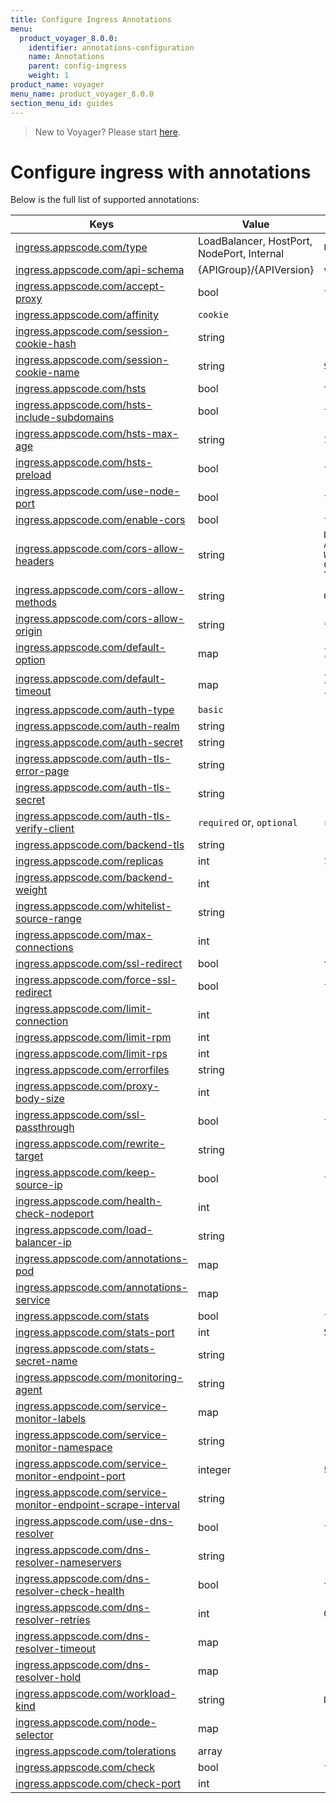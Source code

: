 ```yaml
---
title: Configure Ingress Annotations
menu:
  product_voyager_8.0.0:
    identifier: annotations-configuration
    name: Annotations
    parent: config-ingress
    weight: 1
product_name: voyager
menu_name: product_voyager_8.0.0
section_menu_id: guides
---
```

> New to Voyager? Please start [here](/products/voyager/8.0.0/concepts/overview).

# Configure ingress with annotations

Below is the full list of supported annotations:

|  Keys  |   Value   |  Default |
|--------|-----------|----------|
| [ingress.appscode.com/type](/products/voyager/8.0.0/concepts/README) | LoadBalancer, HostPort, NodePort, Internal | `LoadBalancer` |
| [ingress.appscode.com/api-schema](/products/voyager/8.0.0/concepts/overview) | {APIGroup}/{APIVersion} | `voyager.appscode.com/v1beta1` |
| [ingress.appscode.com/accept-proxy](/products/voyager/8.0.0/guides/ingress/configuration/accept-proxy) | bool | `false` |
| [ingress.appscode.com/affinity](/products/voyager/8.0.0/guides/ingress/http/sticky-session) | `cookie` | |
| [ingress.appscode.com/session-cookie-hash](/products/voyager/8.0.0/guides/ingress/http/sticky-session) | string | |
| [ingress.appscode.com/session-cookie-name](/products/voyager/8.0.0/guides/ingress/http/sticky-session) | string | `SERVERID` |
| [ingress.appscode.com/hsts](/products/voyager/8.0.0/guides/ingress/http/hsts) | bool | `true` |
| [ingress.appscode.com/hsts-include-subdomains](/products/voyager/8.0.0/guides/ingress/http/hsts) | bool | `false` |
| [ingress.appscode.com/hsts-max-age](/products/voyager/8.0.0/guides/ingress/http/hsts) | string | `15768000` |
| [ingress.appscode.com/hsts-preload](/products/voyager/8.0.0/guides/ingress/http/hsts) | bool | `false` |
| [ingress.appscode.com/use-node-port](/products/voyager/8.0.0/concepts/ingress-types/nodeport) | bool | `false` |
| [ingress.appscode.com/enable-cors](/products/voyager/8.0.0/guides/ingress/http/cors) | bool | `false` |
| [ingress.appscode.com/cors-allow-headers](/products/voyager/8.0.0/guides/ingress/http/cors) | string | `DNT,X-CustomHeader,Keep-Alive,User-Agent,X-Requested-With,If-Modified-Since,Cache-Control,Content-Type,Authorization` |
| [ingress.appscode.com/cors-allow-methods](/products/voyager/8.0.0/guides/ingress/http/cors) | string | `GET,PUT,POST,DELETE,PATCH,OPTIONS` |
| [ingress.appscode.com/cors-allow-origin](/products/voyager/8.0.0/guides/ingress/http/cors) | string | `*` |
| [ingress.appscode.com/default-option](/products/voyager/8.0.0/guides/ingress/configuration/default-options) | map | `{"http-server-close": "true", "dontlognull": "true"}` |
| [ingress.appscode.com/default-timeout](/products/voyager/8.0.0/guides/ingress/configuration/default-timeouts) | map | `{"connect": "50s", "server": "50s", "client": "50s", "client-fin": "50s", "tunnel": "50s"}` |
| [ingress.appscode.com/auth-type](/products/voyager/8.0.0/guides/ingress/security/basic-auth) | `basic` | |
| [ingress.appscode.com/auth-realm](/products/voyager/8.0.0/guides/ingress/security/basic-auth) | string | |
| [ingress.appscode.com/auth-secret](/products/voyager/8.0.0/guides/ingress/security/basic-auth) | string | |
| [ingress.appscode.com/auth-tls-error-page](/products/voyager/8.0.0/guides/ingress/security/tls-auth) | string | |
| [ingress.appscode.com/auth-tls-secret](/products/voyager/8.0.0/guides/ingress/security/tls-auth) | string | |
| [ingress.appscode.com/auth-tls-verify-client](/products/voyager/8.0.0/guides/ingress/security/tls-auth) | `required` or, `optional` | `required` |
| [ingress.appscode.com/backend-tls](/products/voyager/8.0.0/guides/ingress/tls/backend-tls) | string | |
| [ingress.appscode.com/replicas](/products/voyager/8.0.0/guides/ingress/scaling) | int | `1` |
| [ingress.appscode.com/backend-weight](/products/voyager/8.0.0/guides/ingress/http/blue-green-deployment) | int | |
| [ingress.appscode.com/whitelist-source-range](/products/voyager/8.0.0/guides/ingress/configuration/whitelist) | string | |
| [ingress.appscode.com/max-connections](/products/voyager/8.0.0/guides/ingress/configuration/max-connections) | int | |
| [ingress.appscode.com/ssl-redirect](/products/voyager/8.0.0/guides/ingress/configuration/ssl-redirect) | bool | `true` |
| [ingress.appscode.com/force-ssl-redirect](/products/voyager/8.0.0/guides/ingress/configuration/ssl-redirect) | bool | `false` |
| [ingress.appscode.com/limit-connection](/products/voyager/8.0.0/guides/ingress/configuration/rate-limit) | int | |
| [ingress.appscode.com/limit-rpm](/products/voyager/8.0.0/guides/ingress/configuration/rate-limit) | int | |
| [ingress.appscode.com/limit-rps](/products/voyager/8.0.0/guides/ingress/configuration/rate-limit) | int | |
| [ingress.appscode.com/errorfiles](/products/voyager/8.0.0/guides/ingress/configuration/error-files) | string | |
| [ingress.appscode.com/proxy-body-size](/products/voyager/8.0.0/guides/ingress/configuration/body-size) | int | |
| [ingress.appscode.com/ssl-passthrough](/products/voyager/8.0.0/guides/ingress/configuration/ssl-passthrough) | bool | `false` |
| [ingress.appscode.com/rewrite-target](/products/voyager/8.0.0/guides/ingress/configuration/rewrite-target) | string | |
| [ingress.appscode.com/keep-source-ip](/products/voyager/8.0.0/guides/ingress/configuration/keep-source-ip) | bool | `false` |
| [ingress.appscode.com/health-check-nodeport](/products/voyager/8.0.0/guides/ingress/configuration/keep-source-ip) | int | |
| [ingress.appscode.com/load-balancer-ip](/products/voyager/8.0.0/guides/ingress/configuration/loadbalancer-ip) | string | |
| [ingress.appscode.com/annotations-pod](/products/voyager/8.0.0/guides/ingress/configuration/pod-annotations) | map | |
| [ingress.appscode.com/annotations-service](/products/voyager/8.0.0/guides/ingress/configuration/service-annotations) | map | |
| [ingress.appscode.com/stats](/products/voyager/8.0.0/guides/ingress/monitoring/haproxy-stats) | bool | `false` |
| [ingress.appscode.com/stats-port](/products/voyager/8.0.0/guides/ingress/monitoring/haproxy-stats) | int | `56789` |
| [ingress.appscode.com/stats-secret-name](/products/voyager/8.0.0/guides/ingress/monitoring/haproxy-stats) | string | |
| [ingress.appscode.com/monitoring-agent](/products/voyager/8.0.0/guides/ingress/monitoring/using-coreos-prometheus-operator) | string  |         |
| [ingress.appscode.com/service-monitor-labels](/products/voyager/8.0.0/guides/ingress/monitoring/using-coreos-prometheus-operator) | map     |         |
| [ingress.appscode.com/service-monitor-namespace](/products/voyager/8.0.0/guides/ingress/monitoring/using-coreos-prometheus-operator) | string  |         |
| [ingress.appscode.com/service-monitor-endpoint-port](/products/voyager/8.0.0/guides/ingress/monitoring/using-coreos-prometheus-operator) | integer | 56790   |
| [ingress.appscode.com/service-monitor-endpoint-scrape-interval](/products/voyager/8.0.0/guides/ingress/monitoring/using-coreos-prometheus-operator) | string  |         |
| [ingress.appscode.com/use-dns-resolver](/products/voyager/8.0.0/guides/ingress/http/external-svc#using-external-domain) | bool | `false` |
| [ingress.appscode.com/dns-resolver-nameservers](/products/voyager/8.0.0/guides/ingress/http/external-svc#using-external-domain) | string | |
| [ingress.appscode.com/dns-resolver-check-health](/products/voyager/8.0.0/guides/ingress/http/external-svc#using-external-domain) | bool | `true` |
| [ingress.appscode.com/dns-resolver-retries](/products/voyager/8.0.0/guides/ingress/http/external-svc#using-external-domain) | int | `0` |
| [ingress.appscode.com/dns-resolver-timeout](/products/voyager/8.0.0/guides/ingress/http/external-svc#using-external-domain) | map | |
| [ingress.appscode.com/dns-resolver-hold](/products/voyager/8.0.0/guides/ingress/http/external-svc#using-external-domain) | map | |
| [ingress.appscode.com/workload-kind](/products/voyager/8.0.0/guides/ingress/pod-placement#choosing-workload-kind) | string | `Deployment` |
| [ingress.appscode.com/node-selector](/products/voyager/8.0.0/guides/ingress/pod-placement#using-node-selector) | map | |
| [ingress.appscode.com/tolerations](/products/voyager/8.0.0/guides/ingress/pod-placement#using-taints-and-toleration) | array | |
| [ingress.appscode.com/check](/products/voyager/8.0.0/guides/ingress/configuration/health-check) | bool | `false` |
| [ingress.appscode.com/check-port](/products/voyager/8.0.0/guides/ingress/configuration/health-check) | int | |
